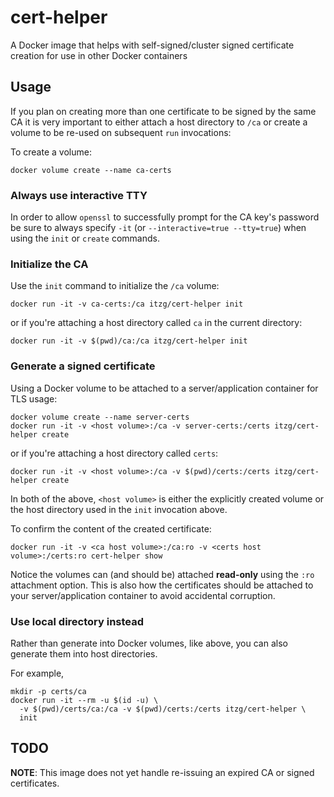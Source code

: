 # cert-helper
A Docker image that helps with self-signed/cluster signed certificate creation for use in other Docker containers

## Usage

If you plan on creating more than one certificate to be signed by the same CA
it is very important to either attach a host directory to `/ca` or create a
volume to be re-used on subsequent `run` invocations:

To create a volume:

    docker volume create --name ca-certs

### Always use interactive TTY

In order to allow `openssl` to successfully prompt for the CA key's password
be sure to always specify `-it` (or `--interactive=true --tty=true`)
when using the `init` or `create` commands.

### Initialize the CA

Use the `init` command to initialize the `/ca` volume:

    docker run -it -v ca-certs:/ca itzg/cert-helper init

or if you're attaching a host directory called `ca` in the current directory:

    docker run -it -v $(pwd)/ca:/ca itzg/cert-helper init

### Generate a signed certificate

Using a Docker volume to be attached to a server/application container for TLS
usage:

    docker volume create --name server-certs
    docker run -it -v <host volume>:/ca -v server-certs:/certs itzg/cert-helper create

or if you're attaching a host directory called `certs`:

    docker run -it -v <host volume>:/ca -v $(pwd)/certs:/certs itzg/cert-helper create

In both of the above, `<host volume>` is either the explicitly created
volume or the host directory used in the `init` invocation above.

To confirm the content of the created certificate:

    docker run -it -v <ca host volume>:/ca:ro -v <certs host volume>:/certs:ro cert-helper show

Notice the volumes can (and should be) attached **read-only** using the `:ro`
attachment option. This is also how the certificates should be attached to
your server/application container to avoid accidental corruption.

### Use local directory instead

Rather than generate into Docker volumes, like above, you can also generate them into host directories.

For example,

```
mkdir -p certs/ca
docker run -it --rm -u $(id -u) \
  -v $(pwd)/certs/ca:/ca -v $(pwd)/certs:/certs itzg/cert-helper \
  init
```

## TODO

**NOTE**: This image does not yet handle re-issuing an expired CA or signed
certificates.
